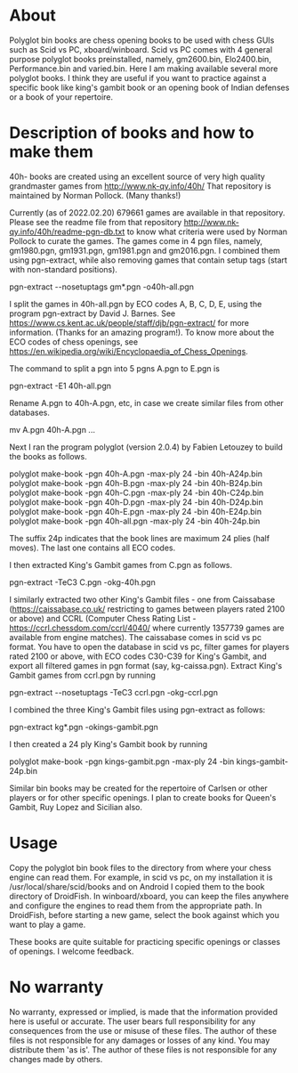 # About

Polyglot bin books are chess opening books to be used with chess GUIs such as Scid vs PC, xboard/winboard. Scid vs PC comes with 4 general purpose polyglot books preinstalled, namely, gm2600.bin, Elo2400.bin, Performance.bin and varied.bin. Here I am making available several more polyglot books. I think they are useful if you want  to practice against a specific book like king's gambit book or an opening book of Indian defenses or a book of your repertoire.

# Description of books and how to make them

40h- books are created using an excellent source of very high quality grandmaster games from http://www.nk-qy.info/40h/ That repository is maintained by Norman Pollock. (Many thanks!)

Currently (as of 2022.02.20) 679661 games are available in that repository. Please see the readme file from that repository http://www.nk-qy.info/40h/readme-pgn-db.txt to know what criteria were used by Norman Pollock to curate the games. The games come in 4 pgn files, namely, gm1980.pgn, gm1931.pgn, gm1981.pgn and gm2016.pgn. I combined them using pgn-extract, while also removing games that contain setup tags (start with non-standard positions).

pgn-extract --nosetuptags gm*.pgn -o40h-all.pgn 

I split the games in 40h-all.pgn by ECO codes A, B, C, D, E, using the program pgn-extract by David J. Barnes. See https://www.cs.kent.ac.uk/people/staff/djb/pgn-extract/ for more information. (Thanks for an amazing program!). To know more about the ECO codes of chess openings, see https://en.wikipedia.org/wiki/Encyclopaedia_of_Chess_Openings.

The command to split a pgn into 5 pgns A.pgn to E.pgn is

pgn-extract -E1 40h-all.pgn

Rename A.pgn to 40h-A.pgn, etc, in case we create similar files from other databases.

mv A.pgn 40h-A.pgn
...

Next I ran the program polyglot (version 2.0.4) by Fabien Letouzey to build the books as follows.

polyglot make-book -pgn 40h-A.pgn -max-ply 24 -bin 40h-A24p.bin 
polyglot make-book -pgn 40h-B.pgn -max-ply 24 -bin 40h-B24p.bin 
polyglot make-book -pgn 40h-C.pgn -max-ply 24 -bin 40h-C24p.bin 
polyglot make-book -pgn 40h-D.pgn -max-ply 24 -bin 40h-D24p.bin 
polyglot make-book -pgn 40h-E.pgn -max-ply 24 -bin 40h-E24p.bin 
polyglot make-book -pgn 40h-all.pgn -max-ply 24 -bin 40h-24p.bin

The suffix 24p indicates that the book lines are maximum 24 plies (half moves). The last one contains all ECO codes.

I then extracted King's Gambit games from C.pgn as follows.

pgn-extract -TeC3 C.pgn -okg-40h.pgn

I similarly extracted two other King's Gambit files - one from Caissabase (https://caissabase.co.uk/ restricting to games between players rated 2100 or above) and CCRL (Computer Chess Rating List - https://ccrl.chessdom.com/ccrl/4040/ where currently 1357739 games are available from engine matches). The caissabase comes in scid vs pc format. You have to open the database in scid vs pc, filter games for players rated 2100 or above, with ECO codes C30-C39 for King's Gambit, and export all filtered games in pgn format (say, kg-caissa.pgn). Extract King's Gambit games from ccrl.pgn by running

pgn-extract --nosetuptags -TeC3 ccrl.pgn -okg-ccrl.pgn

I combined the three King's Gambit files using pgn-extract as follows:

pgn-extract kg*.pgn -okings-gambit.pgn

I then created a 24 ply King's Gambit book by running

polyglot make-book -pgn kings-gambit.pgn -max-ply 24 -bin kings-gambit-24p.bin

Similar bin books may be created for the repertoire of Carlsen or other players or for other specific openings. I plan to create books for Queen's Gambit, Ruy Lopez and Sicilian also.

# Usage

Copy the polyglot bin book files to the directory from where your chess engine can read them. For example, in scid vs pc, on my installation it is /usr/local/share/scid/books and on Android I copied them to the book directory of DroidFish. In winboard/xboard, you can keep the files anywhere and configure the engines to read them from the appropriate path. In DroidFish, before starting a new game, select the book against which you want to play a game. 

These books are quite suitable for practicing specific openings or classes of openings. I welcome feedback.

# No warranty 

No warranty, expressed or implied, is made that the information provided here is useful or accurate. The user bears full responsibility for any consequences from the use or misuse of these files. The author of these files is not responsible for any damages or losses of any kind. You may distribute them 'as is'. The author of these files is not responsible for any changes made by others.
